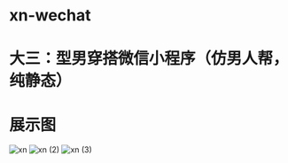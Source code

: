 # xn-wechat
# 大三：型男穿搭微信小程序（仿男人帮，纯静态）
# 展示图
![xn](https://user-images.githubusercontent.com/73623940/155667813-9012d51c-acba-420a-8a63-2eadeefdabd8.jpg)
![xn (2)](https://user-images.githubusercontent.com/73623940/155667792-2bfea2d5-0681-4d4f-b1ac-bf39ae6d13b1.jpg)
![xn (3)](https://user-images.githubusercontent.com/73623940/155667800-df532ce9-b53b-413d-9cbc-6c61b79deeee.jpg)
